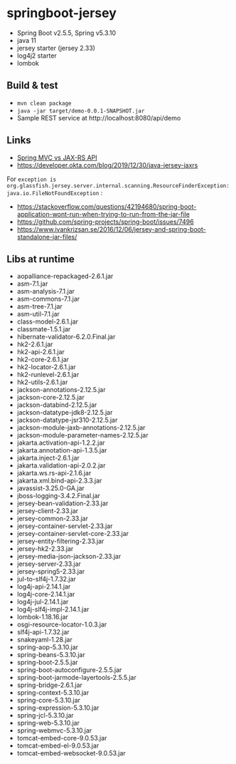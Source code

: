 # springboot-jersey

 - Spring Boot v2.5.5, Spring v5.3.10
 - java 11
 - jersey starter (jersey 2.33)
 - log4j2 starter
 - lombok
 
## Build & test

 - `mvn clean package`
 - `java -jar target/demo-0.0.1-SNAPSHOT.jar`
 - Sample REST service at http://localhost:8080/api/demo

## Links

 - [Spring MVC vs JAX-RS API](https://www.baeldung.com/rest-api-jax-rs-vs-spring)
 - https://developer.okta.com/blog/2019/12/30/java-jersey-jaxrs

For `exception is org.glassfish.jersey.server.internal.scanning.ResourceFinderException: java.io.FileNotFoundException` :

 - https://stackoverflow.com/questions/42194680/spring-boot-application-wont-run-when-trying-to-run-from-the-jar-file
 - https://github.com/spring-projects/spring-boot/issues/7496
 - https://www.ivankrizsan.se/2016/12/06/jersey-and-spring-boot-standalone-jar-files/

## Libs at runtime

 - aopalliance-repackaged-2.6.1.jar
 - asm-7.1.jar
 - asm-analysis-7.1.jar
 - asm-commons-7.1.jar
 - asm-tree-7.1.jar
 - asm-util-7.1.jar
 - class-model-2.6.1.jar
 - classmate-1.5.1.jar
 - hibernate-validator-6.2.0.Final.jar
 - hk2-2.6.1.jar
 - hk2-api-2.6.1.jar
 - hk2-core-2.6.1.jar
 - hk2-locator-2.6.1.jar
 - hk2-runlevel-2.6.1.jar
 - hk2-utils-2.6.1.jar
 - jackson-annotations-2.12.5.jar
 - jackson-core-2.12.5.jar
 - jackson-databind-2.12.5.jar
 - jackson-datatype-jdk8-2.12.5.jar
 - jackson-datatype-jsr310-2.12.5.jar
 - jackson-module-jaxb-annotations-2.12.5.jar
 - jackson-module-parameter-names-2.12.5.jar
 - jakarta.activation-api-1.2.2.jar
 - jakarta.annotation-api-1.3.5.jar
 - jakarta.inject-2.6.1.jar
 - jakarta.validation-api-2.0.2.jar
 - jakarta.ws.rs-api-2.1.6.jar
 - jakarta.xml.bind-api-2.3.3.jar
 - javassist-3.25.0-GA.jar
 - jboss-logging-3.4.2.Final.jar
 - jersey-bean-validation-2.33.jar
 - jersey-client-2.33.jar
 - jersey-common-2.33.jar
 - jersey-container-servlet-2.33.jar
 - jersey-container-servlet-core-2.33.jar
 - jersey-entity-filtering-2.33.jar
 - jersey-hk2-2.33.jar
 - jersey-media-json-jackson-2.33.jar
 - jersey-server-2.33.jar
 - jersey-spring5-2.33.jar
 - jul-to-slf4j-1.7.32.jar
 - log4j-api-2.14.1.jar
 - log4j-core-2.14.1.jar
 - log4j-jul-2.14.1.jar
 - log4j-slf4j-impl-2.14.1.jar
 - lombok-1.18.16.jar
 - osgi-resource-locator-1.0.3.jar
 - slf4j-api-1.7.32.jar
 - snakeyaml-1.28.jar
 - spring-aop-5.3.10.jar
 - spring-beans-5.3.10.jar
 - spring-boot-2.5.5.jar
 - spring-boot-autoconfigure-2.5.5.jar
 - spring-boot-jarmode-layertools-2.5.5.jar
 - spring-bridge-2.6.1.jar
 - spring-context-5.3.10.jar
 - spring-core-5.3.10.jar
 - spring-expression-5.3.10.jar
 - spring-jcl-5.3.10.jar
 - spring-web-5.3.10.jar
 - spring-webmvc-5.3.10.jar
 - tomcat-embed-core-9.0.53.jar
 - tomcat-embed-el-9.0.53.jar
 - tomcat-embed-websocket-9.0.53.jar
